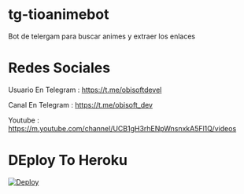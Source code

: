 # tg-tioanimebot
Bot de telergam para buscar animes y extraer los enlaces

# Redes Sociales
Usuario En Telegram : https://t.me/obisoftdevel

Canal En Telegram : https://t.me/obisoft_dev

Youtube : https://m.youtube.com/channel/UCB1gH3rhENpWnsnxkA5Fl1Q/videos

# DEploy To Heroku
[![Deploy](https://www.herokucdn.com/deploy/button.svg)](https://heroku.com/deploy?template=https://github.com/ernp05/anime-download)
